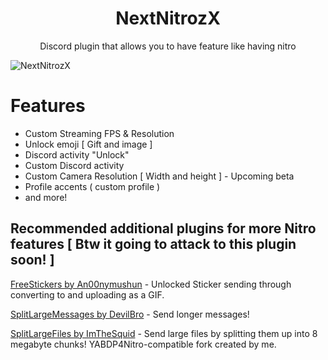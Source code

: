 <h1 align="center">NextNitrozX</h1>

<p align="center">Discord plugin that allows you to have feature like having nitro</p>

![NextNitrozX](https://socialify.git.ci/JNDEV03/NextNitrozX/image?description=1&descriptionEditable=Discord%20plugin%20that%20allows%20you%20to%20have%20an%20feature%20like%20having%20Nitro&font=KoHo&forks=1&issues=1&name=1&owner=1&pulls=1&stargazers=1&theme=Light)

# Features

- Custom Streaming FPS & Resolution
- Unlock emoji [ Gift and image ]
- Discord activity "Unlock" 
- Custom Discord activity
- Custom Camera Resolution [ Width and height ] - Upcoming beta
- Profile accents ( custom profile )
- and more!

## Recommended additional plugins for more Nitro features [ Btw it going to attack to this plugin soon! ]

[FreeStickers by An00nymushun](https://github.com/An00nymushun/DiscordFreeStickers) - Unlocked Sticker sending through converting to and uploading as a GIF.

[SplitLargeMessages by DevilBro](https://github.com/mwittrien/BetterDiscordAddons/tree/master/Plugins/SplitLargeMessages) - Send longer messages!

[SplitLargeFiles by ImTheSquid](https://github.com/riolubruh/SplitLargeFiles) - Send large files by splitting them up into 8 megabyte chunks! YABDP4Nitro-compatible fork created by me.
